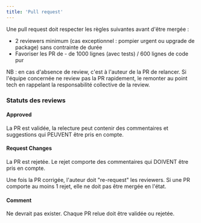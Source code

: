 ```yaml
---
title: 'Pull request'
---
```


Une pull request doit respecter les règles suivantes avant d'être mergée :

- 2 reviewers minimum (cas exceptionnel : pompier urgent ou upgrade de package) sans contrainte de durée
- Favoriser les PR de - de 1000 lignes (avec tests) / 600 lignes de code pur

NB : en cas d'absence de review, c'est à l'auteur de la PR de relancer. Si l'équipe concernée ne review pas la PR rapidement, le remonter au point tech en rappelant la responsabilité collective de la review.

### Statuts des reviews

#### Approved
La PR est validée, la relecture peut contenir des commentaires et suggestions qui PEUVENT être pris en compte.

#### Request Changes
La PR est rejetée. Le rejet comporte des commentaires qui DOIVENT être pris en compte.

Une fois la PR corrigée, l'auteur doit "re-request" les reviewers. Si une PR comporte au moins 1 rejet, elle ne doit pas être mergée en l'état.

#### Comment
Ne devrait pas exister. Chaque PR relue doit être validée ou rejetée.
